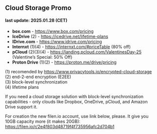 ## Cloud Storage Promo 
#### last update: 2025.01.28 (CET)

- **box.com** - https://www.box.com/pricing
- **IceDrive** (2) - https://icedrive.net/lifetime-plans
- **IDrive.com** - https://www.idrive.com/pricing
- **Internxt** (1)(4) - https://internxt.com/#priceTable (80% off)
- **pCloud** (2)(3)(4) - https://landing.pcloud.com/ValentinesDay-25 (Valentine’s Special: 50% Off)
- **Proton Drive** (1)(2) - https://proton.me/drive/pricing

(1) recomended by https://www.privacytools.io/encrypted-cloud-storage  
(2) end-2-end encryption (E2EE)  
(3) block-level synchronization  
(4) lifetime plans

If you need a cloud storage solution with block-level synchronization capabilities - only clouds like Dropbox, OneDrive, pCloud, and Amazon Drive support it. 

For creation the new filen.io account, use link below, please. It give you 10GB capacity more (it makes 20GB):  
https://filen.io/r/2e4f803d48719f4f735956afc2d704b1
